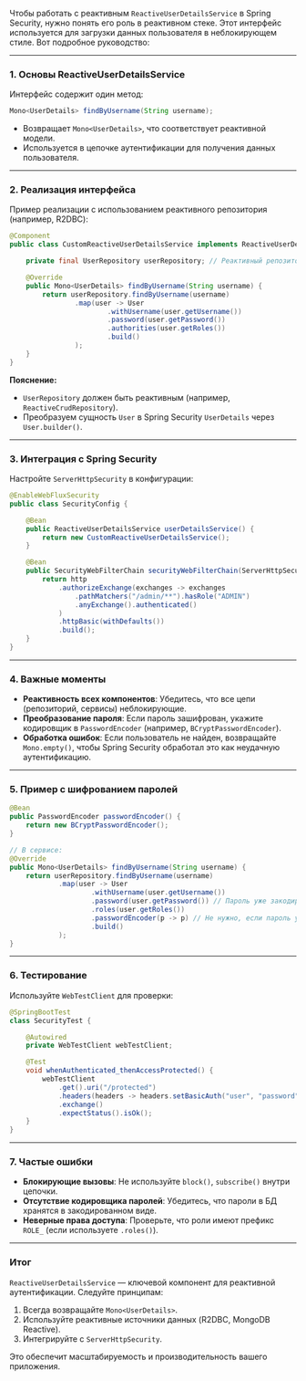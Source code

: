 Чтобы работать с реактивным `ReactiveUserDetailsService` в Spring Security, нужно понять его роль в реактивном стеке. Этот интерфейс используется для загрузки данных пользователя в неблокирующем стиле. Вот подробное руководство:

---

### 1. **Основы ReactiveUserDetailsService**
Интерфейс содержит один метод:
```java
Mono<UserDetails> findByUsername(String username);
```
- Возвращает `Mono<UserDetails>`, что соответствует реактивной модели.
- Используется в цепочке аутентификации для получения данных пользователя.

---

### 2. **Реализация интерфейса**
Пример реализации с использованием реактивного репозитория (например, R2DBC):

```java
@Component
public class CustomReactiveUserDetailsService implements ReactiveUserDetailsService {

    private final UserRepository userRepository; // Реактивный репозиторий

    @Override
    public Mono<UserDetails> findByUsername(String username) {
        return userRepository.findByUsername(username)
                .map(user -> User
                        .withUsername(user.getUsername())
                        .password(user.getPassword())
                        .authorities(user.getRoles())
                        .build()
                );
    }
}
```

**Пояснение:**
- `UserRepository` должен быть реактивным (например, `ReactiveCrudRepository`).
- Преобразуем сущность `User` в Spring Security `UserDetails` через `User.builder()`.

---

### 3. **Интеграция с Spring Security**
Настройте `ServerHttpSecurity` в конфигурации:

```java
@EnableWebFluxSecurity
public class SecurityConfig {

    @Bean
    public ReactiveUserDetailsService userDetailsService() {
        return new CustomReactiveUserDetailsService();
    }

    @Bean
    public SecurityWebFilterChain securityWebFilterChain(ServerHttpSecurity http) {
        return http
            .authorizeExchange(exchanges -> exchanges
                .pathMatchers("/admin/**").hasRole("ADMIN")
                .anyExchange().authenticated()
            )
            .httpBasic(withDefaults())
            .build();
    }
}
```

---

### 4. **Важные моменты**
- **Реактивность всех компонентов**: Убедитесь, что все цепи (репозиторий, сервисы) неблокирующие.
- **Преобразование пароля**: Если пароль зашифрован, укажите кодировщик в `PasswordEncoder` (например, `BCryptPasswordEncoder`).
- **Обработка ошибок**: Если пользователь не найден, возвращайте `Mono.empty()`, чтобы Spring Security обработал это как неудачную аутентификацию.

---

### 5. **Пример с шифрованием паролей**
```java
@Bean
public PasswordEncoder passwordEncoder() {
    return new BCryptPasswordEncoder();
}

// В сервисе:
@Override
public Mono<UserDetails> findByUsername(String username) {
    return userRepository.findByUsername(username)
            .map(user -> User
                    .withUsername(user.getUsername())
                    .password(user.getPassword()) // Пароль уже закодирован
                    .roles(user.getRoles())
                    .passwordEncoder(p -> p) // Не нужно, если пароль уже в кодированном формате
                    .build()
            );
}
```

---

### 6. **Тестирование**
Используйте `WebTestClient` для проверки:
```java
@SpringBootTest
class SecurityTest {

    @Autowired
    private WebTestClient webTestClient;

    @Test
    void whenAuthenticated_thenAccessProtected() {
        webTestClient
            .get().uri("/protected")
            .headers(headers -> headers.setBasicAuth("user", "password"))
            .exchange()
            .expectStatus().isOk();
    }
}
```

---

### 7. **Частые ошибки**
- **Блокирующие вызовы**: Не используйте `block()`, `subscribe()` внутри цепочки.
- **Отсутствие кодировщика паролей**: Убедитесь, что пароли в БД хранятся в закодированном виде.
- **Неверные права доступа**: Проверьте, что роли имеют префикс `ROLE_` (если используете `.roles()`).

---

### Итог
`ReactiveUserDetailsService` — ключевой компонент для реактивной аутентификации. Следуйте принципам:
1. Всегда возвращайте `Mono<UserDetails>`.
2. Используйте реактивные источники данных (R2DBC, MongoDB Reactive).
3. Интегрируйте с `ServerHttpSecurity`.

Это обеспечит масштабируемость и производительность вашего приложения.